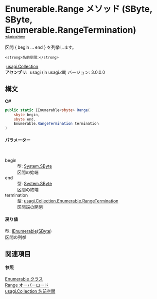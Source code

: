 # Enumerable.Range メソッド (SByte, SByte, Enumerable.RangeTermination)<div style="font-size:30%"><a href="https://github.com/usagi/usagi.cs/blob/master/docs/Home.md">≪Back to Home</a></div> 

区間 { begin ... end } を列挙します。


    <strong>名前空間:</strong>
&nbsp;<a href="N_usagi_Collection.md">usagi.Collection</a><br /><strong>アセンブリ:</strong>
&nbsp;usagi (in usagi.dll) バージョン: 3.0.0.0

## 構文

**C#**<br />
``` C#
public static IEnumerable<sbyte> Range(
	sbyte begin,
	sbyte end,
	Enumerable.RangeTermination termination
)
```


#### パラメーター
&nbsp;<dl><dt>begin</dt><dd>型: <a href="http://msdn2.microsoft.com/ja-jp/library/f71b253d" target="_blank">System.SByte</a><br />区間の始端</dd><dt>end</dt><dd>型: <a href="http://msdn2.microsoft.com/ja-jp/library/f71b253d" target="_blank">System.SByte</a><br />区間の終端</dd><dt>termination</dt><dd>型: <a href="T_usagi_Collection_Enumerable_RangeTermination.md">usagi.Collection.Enumerable.RangeTermination</a><br />区間端の開閉</dd></dl>

#### 戻り値
型: <a href="http://msdn2.microsoft.com/ja-jp/library/9eekhta0" target="_blank">IEnumerable</a>(<a href="http://msdn2.microsoft.com/ja-jp/library/f71b253d" target="_blank">SByte</a>)<br />区間の列挙

## 関連項目


#### 参照
<a href="T_usagi_Collection_Enumerable.md">Enumerable クラス</a><br /><a href="Overload_usagi_Collection_Enumerable_Range.md">Range オーバーロード</a><br /><a href="N_usagi_Collection.md">usagi.Collection 名前空間</a><br />